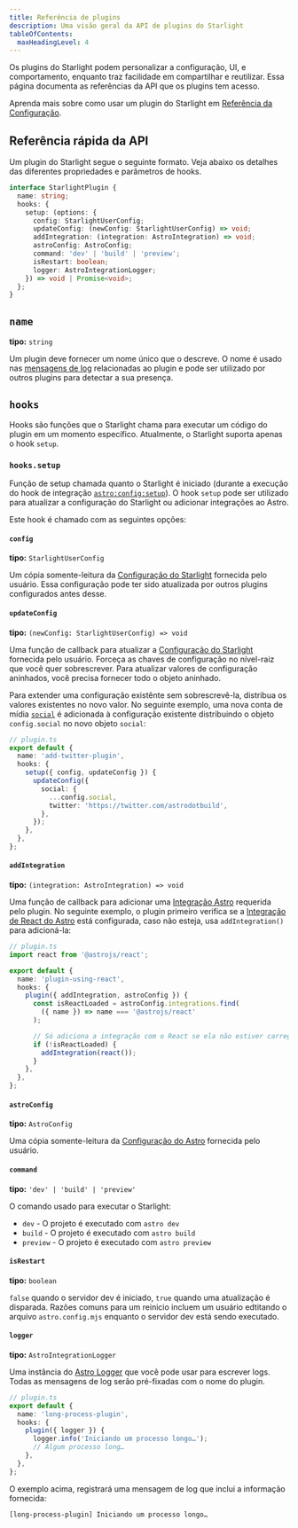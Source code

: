 ```yaml
---
title: Referência de plugins
description: Uma visão geral da API de plugins do Starlight
tableOfContents:
  maxHeadingLevel: 4
---
```


Os plugins do Starlight podem personalizar a configuração, UI, e comportamento, enquanto traz facilidade em compartilhar e reutilizar.
Essa página documenta as referências da API que os plugins tem acesso.

Aprenda mais sobre como usar um plugin do Starlight em [Referência da Configuração](/pt-br/reference/configuration/#plugins).

## Referência rápida da API

Um plugin do Starlight segue o seguinte formato.
Veja abaixo os detalhes das diferentes propriedades e parâmetros de hooks.

```ts
interface StarlightPlugin {
  name: string;
  hooks: {
    setup: (options: {
      config: StarlightUserConfig;
      updateConfig: (newConfig: StarlightUserConfig) => void;
      addIntegration: (integration: AstroIntegration) => void;
      astroConfig: AstroConfig;
      command: 'dev' | 'build' | 'preview';
      isRestart: boolean;
      logger: AstroIntegrationLogger;
    }) => void | Promise<void>;
  };
}
```

## `name`

**tipo:** `string`

Um plugin deve fornecer um nome único que o descreve. O nome é usado nas [mensagens de log](#logger) relacionadas ao plugin e pode ser utilizado por outros plugins para detectar a sua presença.

## `hooks`

Hooks são funções que o Starlight chama para executar um código do plugin em um momento específico. Atualmente, o Starlight suporta apenas o hook `setup`.

### `hooks.setup`

Função de setup chamada quanto o Starlight é iniciado (durante a execução do hook de integração [`astro:config:setup`](https://docs.astro.build/pt-br/reference/integrations-reference/#astroconfigsetup)).
O hook `setup` pode ser utilizado para atualizar a configuração do Starlight ou adicionar integrações ao Astro.

Este hook é chamado com as seguintes opções:

#### `config`

**tipo:** `StarlightUserConfig`

Um cópia somente-leitura da [Configuração do Starlight](/pt-br/reference/configuration/) fornecida pelo usuário.
Essa configuração pode ter sido atualizada por outros plugins configurados antes desse.

#### `updateConfig`

**tipo:** `(newConfig: StarlightUserConfig) => void`

Uma função de callback para atualizar a [Configuração do Starlight](/pt-br/reference/configuration/) fornecida pelo usuário.
Forceça as chaves de configuração no nível-raiz que você quer sobrescrever.
Para atualizar valores de configuração aninhados, você precisa fornecer todo o objeto aninhado.

Para extender uma configuração existênte sem sobrescrevê-la, distribua os valores existentes no novo valor.
No seguinte exemplo, uma nova conta de mídia [`social`](/pt-br/reference/configuration/#social) é adicionada à configuração existente distribuindo o objeto `config.social` no novo objeto `social`:

```ts {6-11}
// plugin.ts
export default {
  name: 'add-twitter-plugin',
  hooks: {
    setup({ config, updateConfig }) {
      updateConfig({
        social: {
          ...config.social,
          twitter: 'https://twitter.com/astrodotbuild',
        },
      });
    },
  },
};
```

#### `addIntegration`

**tipo:** `(integration: AstroIntegration) => void`

Uma função de callback para adicionar uma [Integração Astro](https://docs.astro.build/pt-br/reference/integrations-reference/) requerida pelo plugin.
No seguinte exemplo, o plugin primeiro verifica se a [Integração de React do Astro](https://docs.astro.build/pt-br/guides/integrations-guide/react/) está configurada, caso não esteja, usa `addIntegration()` para adicioná-la:

```ts {14} "addIntegration,"
// plugin.ts
import react from '@astrojs/react';

export default {
  name: 'plugin-using-react',
  hooks: {
    plugin({ addIntegration, astroConfig }) {
      const isReactLoaded = astroConfig.integrations.find(
        ({ name }) => name === '@astrojs/react'
      );

      // Só adiciona a integração com o React se ela não estiver carregada.
      if (!isReactLoaded) {
        addIntegration(react());
      }
    },
  },
};
```

#### `astroConfig`

**tipo:** `AstroConfig`

Uma cópia somente-leitura da [Configuração do Astro](https://docs.astro.build/pt-br/reference/configuration-reference/) fornecida pelo usuário.

#### `command`

**tipo:** `'dev' | 'build' | 'preview'`

O comando usado para executar o Starlight:

- `dev` - O projeto é executado com `astro dev`
- `build` - O projeto é executado com `astro build`
- `preview` - O projeto é executado com `astro preview`

#### `isRestart`

**tipo:** `boolean`

`false` quando o servidor dev é iniciado, `true` quando uma atualização é disparada.
Razões comuns para um reinicio incluem um usuário edtitando o arquivo `astro.config.mjs` enquanto o servidor dev está sendo executado.

#### `logger`

**tipo:** `AstroIntegrationLogger`

Uma instância do [Astro Logger](https://docs.astro.build/pt-br/reference/integrations-reference/#astrointegrationlogger) que você pode usar para escrever logs.
Todas as mensagens de log serão pré-fixadas com o nome do plugin.

```ts {6}
// plugin.ts
export default {
  name: 'long-process-plugin',
  hooks: {
    plugin({ logger }) {
      logger.info('Iniciando um processo longo…');
      // Algum processo long…
    },
  },
};
```

O exemplo acima, registrará uma mensagem de log que inclui a informação fornecida:

```shell
[long-process-plugin] Iniciando um processo longo…
```
